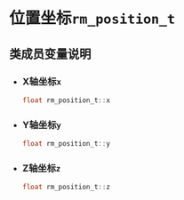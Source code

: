 # 位置坐标`rm_position_t`

## 类成员变量说明

- ### X轴坐标`x`

    ```C  
    float rm_position_t::x
    ```

- ### Y轴坐标`y`

    ```C  
    float rm_position_t::y
    ```

- ### Z轴坐标`z`

    ```C  
    float rm_position_t::z
    ```
